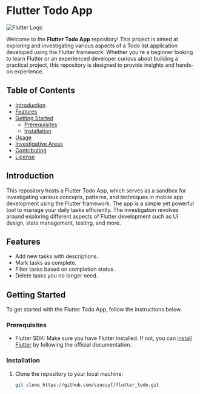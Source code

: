# Flutter Todo App

![Flutter Logo](https://flutter.dev/assets/images/shared/brand/flutter/logo/flutter-lockup.png)

Welcome to the **Flutter Todo App** repository! This project is aimed at exploring and investigating various aspects of a Todo list application developed using the Flutter framework. Whether you're a beginner looking to learn Flutter or an experienced developer curious about building a practical project, this repository is designed to provide insights and hands-on experience.

## Table of Contents

- [Introduction](#introduction)
- [Features](#features)
- [Getting Started](#getting-started)
  - [Prerequisites](#prerequisites)
  - [Installation](#installation)
- [Usage](#usage)
- [Investigative Areas](#investigative-areas)
- [Contributing](#contributing)
- [License](#license)

## Introduction

This repository hosts a Flutter Todo App, which serves as a sandbox for investigating various concepts, patterns, and techniques in mobile app development using the Flutter framework. The app is a simple yet powerful tool to manage your daily tasks efficiently. The investigation revolves around exploring different aspects of Flutter development such as UI design, state management, testing, and more.

## Features

- Add new tasks with descriptions.
- Mark tasks as complete.
- Filter tasks based on completion status.
- Delete tasks you no longer need.

## Getting Started

To get started with the Flutter Todo App, follow the instructions below.

### Prerequisites

- Flutter SDK: Make sure you have Flutter installed. If not, you can [install Flutter](https://flutter.dev/docs/get-started/install) by following the official documentation.

### Installation

1. Clone the repository to your local machine:

   ```bash
   git clone https://github.com/szucsyf/flutter_todo.git
